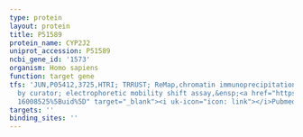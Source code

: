 ```yaml
---
type: protein
layout: protein
title: P51589
protein_name: CYP2J2
uniprot_accession: P51589
ncbi_gene_id: '1573'
organism: Homo sapiens
function: target gene
tfs: 'JUN,P05412,3725,HTRI; TRRUST; ReMap,chromatin immunoprecipitation assay; inferred
  by curator; electrophoretic mobility shift assay,&ensp;<a href="https://www.ncbi.nlm.nih.gov/pubmed/?term=12737630;
  16008525%5Buid%5D" target="_blank"><i uk-icon="icon: link"></i>Pubmed</a>'
targets: ''
binding_sites: ''
---
```

